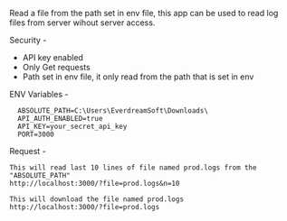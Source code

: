 Read a file from the path set in env file, this app can be used to read log files from server wihout server access.

Security - 
 - API key enabled
 - Only Get requests 
 - Path set in env file, it only read from the path that is set in env 

ENV Variables -
```
  ABSOLUTE_PATH=C:\Users\EverdreamSoft\Downloads\
  API_AUTH_ENABLED=true
  API_KEY=your_secret_api_key
  PORT=3000
```

Request -
```
This will read last 10 lines of file named prod.logs from the "ABSOLUTE_PATH"
http://localhost:3000/?file=prod.logs&n=10
```

```
This will download the file named prod.logs
http://localhost:3000/?file=prod.logs
```
